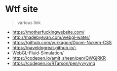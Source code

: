 # Wtf site

> various link

- https://motherfuckingwebsite.com/
- http://madebyevan.com/webgl-water/
- https://github.com/yurkagon/Doom-Nukem-CSS
- https://paveldogreat.github.io/-
- WebGL-Fluid-Simulation/
- https://codepen.io/amit_sheen/pen/QWGjRKR
- https://codepen.io/RTarson/pen/yvyvmq
